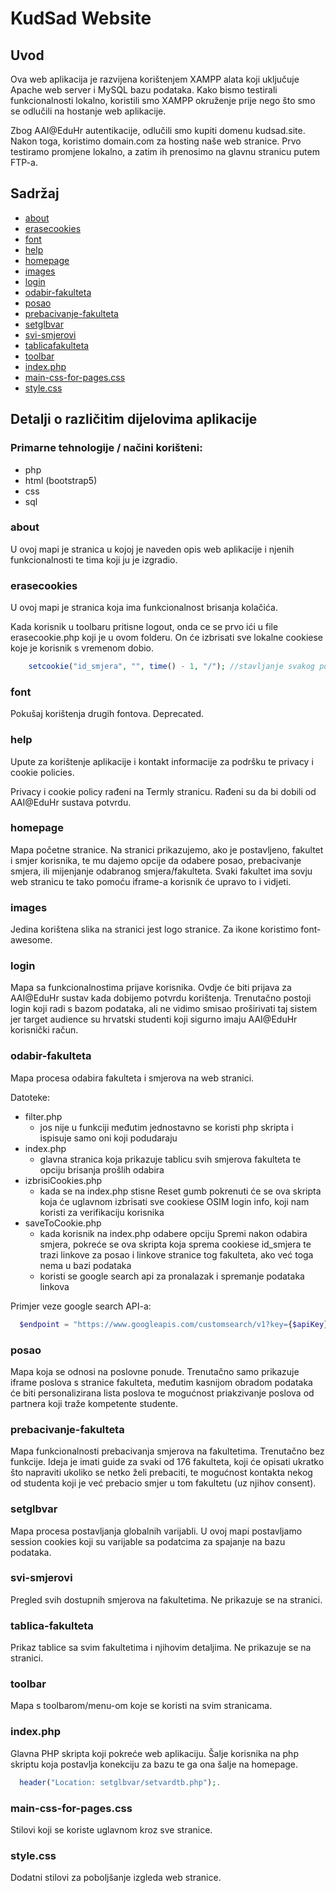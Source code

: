 # KudSad Website

## Uvod

Ova web aplikacija je razvijena korištenjem XAMPP alata koji uključuje Apache web server i MySQL bazu podataka. Kako bismo testirali funkcionalnosti lokalno, koristili smo XAMPP okruženje prije nego što smo se odlučili na hostanje web aplikacije.

Zbog AAI@EduHr autentikacije, odlučili smo kupiti domenu kudsad.site. Nakon toga, koristimo domain.com za hosting naše web stranice. Prvo testiramo promjene lokalno, a zatim ih prenosimo na glavnu stranicu putem FTP-a.

## Sadržaj

- [about](#about)
- [erasecookies](#erasecookies)
- [font](#font)
- [help](#help)
- [homepage](#homepage)
- [images](#images)
- [login](#login)
- [odabir-fakulteta](#odabir-fakulteta)
- [posao](#posao)
- [prebacivanje-fakulteta](#prebacivanje-fakulteta)
- [setglbvar](#setglbvar)
- [svi-smjerovi](#svi-smjerovi)
- [tablicafakulteta](#tablicafakulteta)
- [toolbar](#toolbar)
- [index.php](#index.php)
- [main-css-for-pages.css](#main-css-for-pages.css)
- [style.css](#style.css)

## Detalji o različitim dijelovima aplikacije

### Primarne tehnologije / načini korišteni:
- php
- html (bootstrap5)
- css
- sql

### about

U ovoj mapi je stranica u kojoj je naveden opis web aplikacije i njenih funkcionalnosti te tima koji ju je izgradio.

### erasecookies

U ovoj mapi je stranica koja ima funkcionalnost brisanja kolačića.

Kada korisnik u toolbaru pritisne logout, onda ce se prvo ići u file erasecookie.php koji je u ovom folderu. On će izbrisati sve lokalne cookiese koje je korisnik s vremenom dobio.


```php
    setcookie("id_smjera", "", time() - 1, "/"); //stavljanje svakog postavljenog cookiea na 1 sekundu prije nego sto istekne, brisajuci ga
```

### font

Pokušaj korištenja drugih fontova. Deprecated.

### help

Upute za korištenje aplikacije i kontakt informacije za podršku te privacy i cookie policies.

Privacy i cookie policy rađeni na Termly stranicu. Rađeni su da bi dobili od AAI@EduHr sustava potvrdu.


### homepage

Mapa početne stranice.
Na stranici prikazujemo, ako je postavljeno, fakultet i smjer korisnika, te mu dajemo opcije da odabere posao, prebacivanje smjera, ili mijenjanje odabranog smjera/fakulteta.
Svaki fakultet ima sovju web stranicu te tako pomoću iframe-a korisnik će upravo to i vidjeti.

### images

Jedina korištena slika na stranici jest logo stranice. Za ikone koristimo font-awesome.

### login

Mapa sa funkcionalnostima prijave korisnika. 
Ovdje će biti prijava za AAI@EduHr sustav kada dobijemo potvrdu korištenja. 
Trenutačno postoji login koji radi s bazom podataka, ali ne vidimo smisao proširivati taj sistem jer target audience su hrvatski studenti koji sigurno imaju AAI@EduHr korisnički račun.

### odabir-fakulteta

Mapa procesa odabira fakulteta i smjerova na web stranici.

Datoteke:
- filter.php
  - jos nije u funkciji međutim jednostavno se koristi php skripta i ispisuje samo oni koji podudaraju
- index.php
  - glavna stranica koja prikazuje tablicu svih smjerova fakulteta te opciju brisanja prošlih odabira
- izbrisiCookies.php
  - kada se na index.php stisne Reset gumb pokrenuti će se ova skripta koja će uglavnom izbrisati sve cookiese OSIM login info, koji nam koristi za verifikaciju korisnika
- saveToCookie.php
  - kada korisnik na index.php odabere opciju Spremi nakon odabira smjera, pokreće se ova skripta koja sprema cookiese id_smjera te trazi linkove za posao i linkove stranice tog fakulteta, ako već toga nema u bazi podataka
  - koristi se google search api za pronalazak i spremanje podataka linkova

Primjer veze google search API-a:
```php
  $endpoint = "https://www.googleapis.com/customsearch/v1?key={$apiKey}&cx={$searchEngineId}&q={$encoded}";
```


### posao

Mapa koja se odnosi na poslovne ponude.
Trenutačno samo prikazuje iframe poslova s stranice fakulteta, međutim kasnijom obradom podataka će biti personalizirana lista poslova te mogućnost priakzivanje poslova od partnera koji traže kompetente studente.

### prebacivanje-fakulteta

Mapa funkcionalnosti prebacivanja smjerova na fakultetima.
Trenutačno bez funkcije.
Ideja je imati guide za svaki od 176 fakulteta, koji će opisati ukratko što napraviti ukoliko se netko želi prebaciti, te mogućnost kontakta nekog od studenta koji je već prebacio smjer u tom fakultetu (uz njihov consent).

### setglbvar

Mapa procesa postavljanja globalnih varijabli.
U ovoj mapi postavljamo session cookies koji su varijable sa podatcima za spajanje na bazu podataka.

### svi-smjerovi

Pregled svih dostupnih smjerova na fakultetima. Ne prikazuje se na stranici.

### tablica-fakulteta

Prikaz tablice sa svim fakultetima i njihovim detaljima. Ne prikazuje se na stranici.

### toolbar

Mapa s toolbarom/menu-om koje se koristi na svim stranicama.

### index.php

Glavna PHP skripta koji pokreće web aplikaciju. Šalje korisnika na php skriptu koja postavlja konekciju za bazu te ga ona šalje na homepage.
```php
  header("Location: setglbvar/setvardtb.php");.
```

### main-css-for-pages.css

Stilovi koji se koriste uglavnom kroz sve stranice.

### style.css

Dodatni stilovi za poboljšanje izgleda web stranice.
